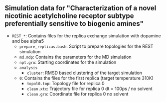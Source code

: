 ## Simulation data for "Characterization of a novel nicotinic acetylcholine receptor subtype preferentially sensitive to biogenic amines"

- `REST_*`: Contains files for the replica exchange simulation with dopamine and bee alpha5
    - `prepare_replicas.bash`: Script to prepare topologies for the REST simulation
    - `md.mdp`: Contains the parameters for the MD simulation
    - `npt.gro`: Starting coordinates for the simulation
    - `analysis`
        - `cluster`: RMSD based clustering of the target simulation
    - `0`: Contains the files for the first replica (target temperature 310K)
        - `topol0.top`: Topology file for replica 0
        - `clean.xtc`: Trajectory file for replica 0 dt = 100ps / no solvent
        - `clean.gro`: Coordinate file for replica 0 no solvent
